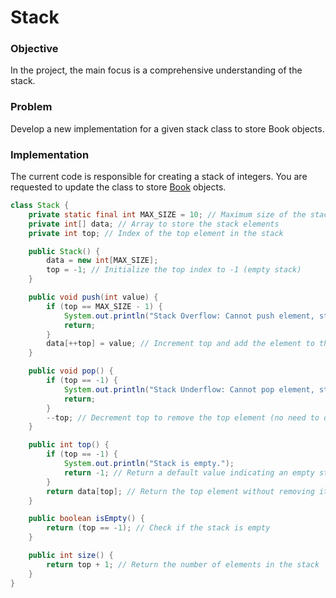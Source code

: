 # Stack
### Objective
In the project, the main focus is a comprehensive understanding of the stack.

### Problem
Develop a new implementation for a given stack class to store Book objects.

### Implementation
The current code is responsible for creating a stack of integers. You are requested to update the class to store [Book](https://github.com/SAFCSP-Team/data-structures-and-algorithms-bootcamp/blob/main/data-structures-and-algorithms-101/02-data-structures/03-stack/projects/01-stack/Book.java) objects.
  
```java
class Stack {
    private static final int MAX_SIZE = 10; // Maximum size of the stack
    private int[] data; // Array to store the stack elements
    private int top; // Index of the top element in the stack

    public Stack() {
        data = new int[MAX_SIZE];
        top = -1; // Initialize the top index to -1 (empty stack)
    }

    public void push(int value) {
        if (top == MAX_SIZE - 1) {
            System.out.println("Stack Overflow: Cannot push element, stack is full.");
            return;
        }
        data[++top] = value; // Increment top and add the element to the stack
    }

    public void pop() {
        if (top == -1) {
            System.out.println("Stack Underflow: Cannot pop element, stack is empty.");
            return;
        }
        --top; // Decrement top to remove the top element (no need to delete or clear memory)
    }

    public int top() {
        if (top == -1) {
            System.out.println("Stack is empty.");
            return -1; // Return a default value indicating an empty stack
        }
        return data[top]; // Return the top element without removing it
    }

    public boolean isEmpty() {
        return (top == -1); // Check if the stack is empty
    }

    public int size() {
        return top + 1; // Return the number of elements in the stack
    }
}
```
